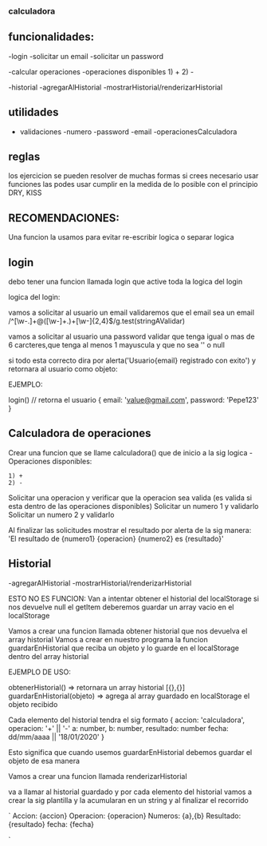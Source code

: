 ### calculadora

## funcionalidades:

-login
    -solicitar un email
    -solicitar un password


-calcular operaciones
    -operaciones disponibles
    1) +
    2) -


-historial
    -agregarAlHistorial
    -mostrarHistorial/renderizarHistorial

## utilidades

- validaciones
    -numero
    -password
    -email
    -operacionesCalculadora

## reglas

los ejercicion se pueden resolver de muchas formas
si crees necesario usar funciones las podes usar
cumplir en la medida de lo posible con el principio DRY, KISS

## RECOMENDACIONES:

Una funcion la usamos para evitar re-escribir logica o separar logica

## login

debo tener una funcion llamada login que active toda la logica del login

logica del login:

vamos a solicitar al usuario un email
validaremos que el email sea un email
/^[\w-\.]+@([\w-]+\.)+[\w-]{2,4}$/g.test(stringAValidar)

vamos a solicitar al usuario una password
validar que tenga igual o mas de 6 carcteres,que tenga al menos 1 mayuscula y que no sea '' o null

si todo esta correcto dira por alerta('Usuario{email} registrado con exito') y retornara al usuario como objeto:

EJEMPLO:

login() // retorna el usuario {
    email: 'value@gmail.com',
    password: 'Pepe123'
}

## Calculadora de operaciones

Crear una funcion que se llame calculadora() que de inicio a la sig logica
-Operaciones disponibles:

    1) +
    2) -

Solicitar una operacion y verificar que la operacion sea valida (es valida si esta dentro de las 
operaciones disponibles)
Solicitar un numero 1 y validarlo
Solicitar un numero 2 y validarlo

Al finalizar las solicitudes mostrar el resultado por alerta de la sig manera:
'El resultado de {numero1} {operacion} {numero2} es {resultado}'



## Historial

-agregarAlHistorial
-mostrarHistorial/renderizarHistorial


ESTO NO ES FUNCION: Van a intentar obtener el historial del localStorage si nos devuelve null el getItem 
deberemos guardar un array vacio en el localStorage

Vamos a crear una funcion llamada obtener historial que nos devuelva el array historial
Vamos a crear en nuestro programa la funcion guardarEnHistorial que reciba un objeto y
lo guarde en el localStorage dentro del array historial

EJEMPLO DE USO: 

obtenerHistorial() => retornara un array historial [{},{}]
guardarEnHistorial(objeto) => agrega al array guardado en localStorage el objeto recibido

Cada elemento del historial tendra el sig formato
{
    accion: 'calculadora',
    operacion: '+' || '-'
    a: number,
    b: number,
    resultado: number
    fecha: dd/mm/aaaa || '18/01/2020'
}

Esto significa que cuando usemos guardarEnHistorial debemos guardar el objeto de esa manera


Vamos a crear una funcion llamada renderizarHistorial

va a llamar al historial guardado y por cada elemento del historial vamos a crear la sig plantilla
y la acumularan en un string y al finalizar el recorrido

`
Accion: {accion}
Operacion: {operacion}
Numeros: {a},{b}
Resultado: {resultado}
fecha: {fecha}

`














